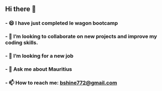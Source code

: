 ## Hi there 👋
### - 😄 I have just completed le wagon bootcamp
### - 👯 I’m looking to collaborate on new projects and improve my coding skills.
### - 🤔 I’m looking for a new job
### - 💬 Ask me about Mauritius
### - 📫 How to reach me: bshine772@gmail.com

<!--
**sgkh001/sgkh001** is a ✨ _special_ ✨ repository because its `README.md` (this file) appears on your GitHub profile.

Here are some ideas to get you started:



-->
